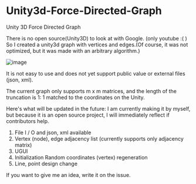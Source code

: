 # Unity3d-Force-Directed-Graph
Unity 3D Force Directed Graph

There is no open source(Unity3D) to look at with Google. (only youtube :( )
So I created a unity3d graph with vertices and edges.(Of course, it was not optimized, but it was made with an arbitrary algorithm.)

![image](https://user-images.githubusercontent.com/13187010/55126313-0a16a300-5150-11e9-8031-fa635bff8efe.png)

It is not easy to use and does not yet support public value or external files (json, xml).

The current graph only supports m x m matrices, and the length of the truncation is 1: 1 matched to the coordinates on the Unity.

Here's what will be updated in the future: I am currently making it by myself, but because it is an open source project, I will immediately reflect if contributors help.

1. File I / O and json, xml available
2. Vertex (node), edge adjacency list (currently supports only adjacency matrix)
3. UGUI
4. Initialization Random coordinates (vertex) regeneration
5. Line, point design change

If you want to give me an idea, write it on the issue.
